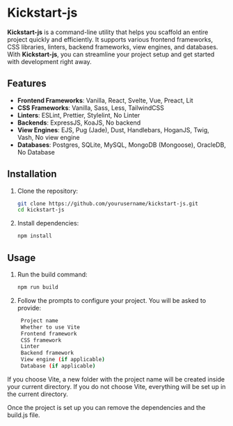 # Kickstart-js

**Kickstart-js** is a command-line utility that helps you scaffold an entire project quickly and efficiently. It supports various frontend frameworks, CSS libraries, linters, backend frameworks, view engines, and databases. With **Kickstart-js**, you can streamline your project setup and get started with development right away.

## Features

- **Frontend Frameworks**: Vanilla, React, Svelte, Vue, Preact, Lit
- **CSS Frameworks**: Vanilla, Sass, Less, TailwindCSS
- **Linters**: ESLint, Prettier, Stylelint, No Linter
- **Backends**: ExpressJS, KoaJS, No backend
- **View Engines**: EJS, Pug (Jade), Dust, Handlebars, HoganJS, Twig, Vash, No view engine
- **Databases**: Postgres, SQLite, MySQL, MongoDB (Mongoose), OracleDB, No Database

## Installation

1. Clone the repository:
   ```bash
   git clone https://github.com/yourusername/kickstart-js.git
   cd kickstart-js

2. Install dependencies:
    ```bash
    npm install

## Usage

1. Run the build command:
    ```bash
    npm run build

2. Follow the prompts to configure your project. You will be asked to provide:
   ```bash 
    Project name
    Whether to use Vite
    Frontend framework
    CSS framework
    Linter
    Backend framework
    View engine (if applicable)
    Database (if applicable)

If you choose Vite, a new folder with the project name will be created inside your current directory. If you do not choose Vite, everything will be set up in the current directory.

Once the project is set up you can remove the dependencies and the build.js file.
